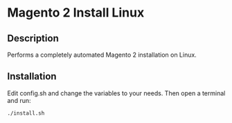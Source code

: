 # Magento 2 Install Linux

## Description

Performs a completely automated Magento 2 installation on Linux.

## Installation

Edit config.sh and change the variables to your needs. Then open a terminal and run:

```
./install.sh
```
